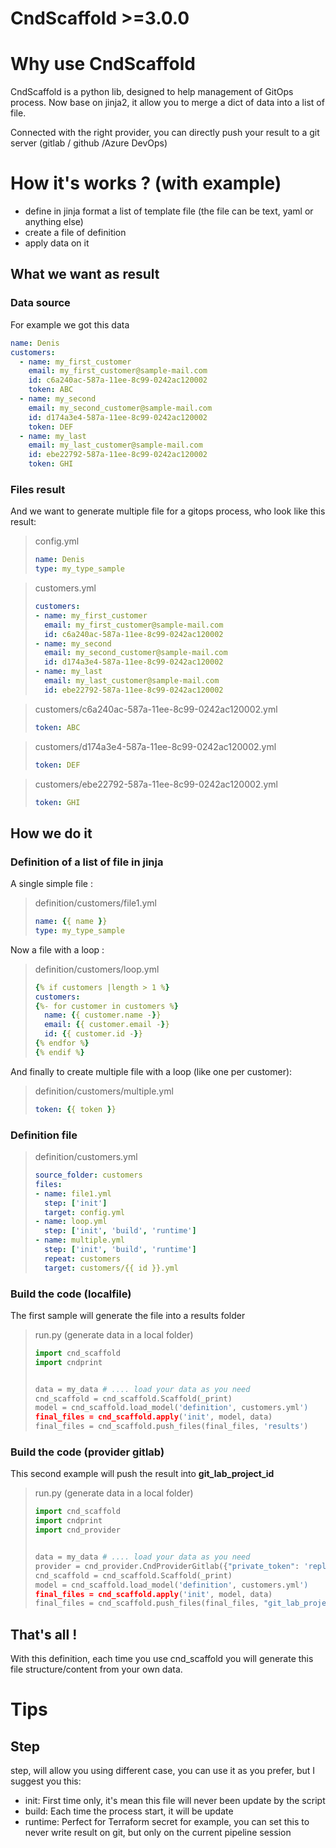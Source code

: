 # CndScaffold >=3.0.0

# Why use CndScaffold

CndScaffold is a python lib, designed to help management of GitOps process.
Now base on jinja2, it allow you to merge a dict of data into a list of file.

Connected with the right provider, you can directly push your result to a git server (gitlab / github /Azure DevOps)

# How it's works ? (with example)
- define in jinja format a list of template file (the file can be text, yaml or anything else)
- create a file of definition
- apply data on it

## What we want as result

### Data source
For example we got this data
```yaml
name: Denis
customers:
  - name: my_first_customer
    email: my_first_customer@sample-mail.com
    id: c6a240ac-587a-11ee-8c99-0242ac120002
    token: ABC
  - name: my_second
    email: my_second_customer@sample-mail.com
    id: d174a3e4-587a-11ee-8c99-0242ac120002
    token: DEF
  - name: my_last
    email: my_last_customer@sample-mail.com
    id: ebe22792-587a-11ee-8c99-0242ac120002
    token: GHI

```

### Files result
And we want to generate multiple file for a gitops process, who look like this result:
> config.yml
> ```yaml
> name: Denis
> type: my_type_sample
> ```

> customers.yml
> ```yaml
> customers:
> - name: my_first_customer
>   email: my_first_customer@sample-mail.com
>   id: c6a240ac-587a-11ee-8c99-0242ac120002
> - name: my_second
>   email: my_second_customer@sample-mail.com
>   id: d174a3e4-587a-11ee-8c99-0242ac120002
> - name: my_last
>   email: my_last_customer@sample-mail.com
>   id: ebe22792-587a-11ee-8c99-0242ac120002
> ```

> customers/c6a240ac-587a-11ee-8c99-0242ac120002.yml
> ```yaml
> token: ABC
> ```

> customers/d174a3e4-587a-11ee-8c99-0242ac120002.yml
> ```yaml
> token: DEF
> ```

> customers/ebe22792-587a-11ee-8c99-0242ac120002.yml
> ```yaml
> token: GHI
> ```

## How we do it 
### Definition of a list of file in jinja
A single simple file :
> definition/customers/file1.yml
> ```yaml
> name: {{ name }}
> type: my_type_sample
> ```

Now a file with a loop :
> definition/customers/loop.yml
> ```yaml
> {% if customers |length > 1 %}
> customers: 
> {%- for customer in customers %}
>   name: {{ customer.name -}}
>   email: {{ customer.email -}}
>   id: {{ customer.id -}}
> {% endfor %}
> {% endif %}
> ```

And finally to create multiple file with a loop (like one per customer):
> definition/customers/multiple.yml
> ```yaml
> token: {{ token }}
> ```

### Definition file
> definition/customers.yml
> ```yaml
> source_folder: customers
> files:
> - name: file1.yml
>   step: ['init']
>   target: config.yml
> - name: loop.yml
>   step: ['init', 'build', 'runtime']
> - name: multiple.yml
>   step: ['init', 'build', 'runtime']
>   repeat: customers 
>   target: customers/{{ id }}.yml 
> ```

### Build the code (localfile)

The first sample will generate the file into a results folder
> run.py (generate data in a local folder)
> ```python
> import cnd_scaffold
> import cndprint
> 
>
> data = my_data # .... load your data as you need
> cnd_scaffold = cnd_scaffold.Scaffold(_print)
> model = cnd_scaffold.load_model('definition', customers.yml')
> final_files = cnd_scaffold.apply('init', model, data)
> final_files = cnd_scaffold.push_files(final_files, 'results')
> ```

### Build the code (provider gitlab)

This second example will push the result into **git_lab_project_id**

> run.py (generate data in a local folder)
> ```python
> import cnd_scaffold
> import cndprint
> import cnd_provider
> 
>
> data = my_data # .... load your data as you need
> provider = cnd_provider.CndProviderGitlab({"private_token": 'replace-me', "host": "https://mygitlab"}
> cnd_scaffold = cnd_scaffold.Scaffold(_print)
> model = cnd_scaffold.load_model('definition', customers.yml')
> final_files = cnd_scaffold.apply('init', model, data)
> final_files = cnd_scaffold.push_files(final_files, "git_lab_project_id", provider=provider)
> ```

## That's all !
With this definition, each time you use cnd_scaffold you will generate this file structure/content from your own data.

# Tips
## Step
step, will allow you using different case, you can use it as you prefer, but I suggest you this:
- init: First time only, it's mean this file will never been update by the script
- build: Each time the process start, it will be update
- runtime: Perfect for Terraform secret for example, you can set this to never write result on git, but only on the current pipeline session

